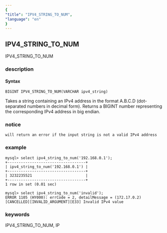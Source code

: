 ```yaml
---
{
"title": "IPV4_STRING_TO_NUM",
"language": "en"
}
---
```


<!-- 
Licensed to the Apache Software Foundation (ASF) under one
or more contributor license agreements.  See the NOTICE file
distributed with this work for additional information
regarding copyright ownership.  The ASF licenses this file
to you under the Apache License, Version 2.0 (the
"License"); you may not use this file except in compliance
with the License.  You may obtain a copy of the License at
  http://www.apache.org/licenses/LICENSE-2.0
Unless required by applicable law or agreed to in writing,
software distributed under the License is distributed on an
"AS IS" BASIS, WITHOUT WARRANTIES OR CONDITIONS OF ANY
KIND, either express or implied.  See the License for the
specific language governing permissions and limitations
under the License.
-->

## IPV4_STRING_TO_NUM

<version since="dev">

IPV4_STRING_TO_NUM

</version>

### description

#### Syntax

`BIGINT IPV4_STRING_TO_NUM(VARCHAR ipv4_string)`

Takes a string containing an IPv4 address in the format A.B.C.D (dot-separated numbers in decimal form). Returns a BIGINT number representing the corresponding IPv4 address in big endian.

### notice

`will return an error if the input string is not a valid IPv4 address`

### example
```
mysql> select ipv4_string_to_num('192.168.0.1'); 
+-----------------------------------+ 
| ipv4_string_to_num('192.168.0.1') | 
+-----------------------------------+ 
| 3232235521                        | 
+-----------------------------------+ 
1 row in set (0.01 sec)

mysql> select ipv4_string_to_num('invalid'); 
ERROR 1105 (HY000): errCode = 2, detailMessage = (172.17.0.2)[CANCELLED][INVALID_ARGUMENT][E33] Invalid IPv4 value
```

### keywords

IPV4_STRING_TO_NUM, IP
